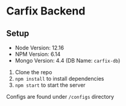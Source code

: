 # Carfix Backend

## Setup

- Node Version: 12.16
- NPM Version: 6.14
- Mongo Version: 4.4 (DB Name: `carfix-db`)

1. Clone the repo
2. `npm install` to install dependencies
3. `npm start` to start the server

Configs are found under `/configs` directory

